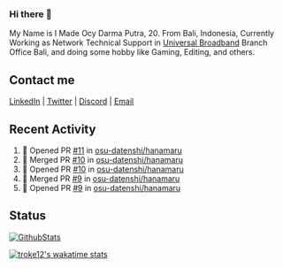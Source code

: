 ### Hi there 👋

My Name is I Made Ocy Darma Putra, 20. From Bali, Indonesia, Currently Working as Network Technical Support in [Universal Broadband](https://universal.net.id) Branch Office Bali, and doing some hobby like Gaming, Editing, and others.

## Contact me

[LinkedIn](https://linkedin.com/in/troke) | [Twitter](https://twitter.com/darma_ochi) | [Discord](https://link.troke.id/discord) | <a href="mailto:ochi@troke.id">Email</a> 

## Recent Activity

<!--START_SECTION:activity-->
1. 💪 Opened PR [#11](https://github.com/osu-datenshi/hanamaru/pull/11) in [osu-datenshi/hanamaru](https://github.com/osu-datenshi/hanamaru)
2. 🎉 Merged PR [#10](https://github.com/osu-datenshi/hanamaru/pull/10) in [osu-datenshi/hanamaru](https://github.com/osu-datenshi/hanamaru)
3. 💪 Opened PR [#10](https://github.com/osu-datenshi/hanamaru/pull/10) in [osu-datenshi/hanamaru](https://github.com/osu-datenshi/hanamaru)
4. 🎉 Merged PR [#9](https://github.com/osu-datenshi/hanamaru/pull/9) in [osu-datenshi/hanamaru](https://github.com/osu-datenshi/hanamaru)
5. 💪 Opened PR [#9](https://github.com/osu-datenshi/hanamaru/pull/9) in [osu-datenshi/hanamaru](https://github.com/osu-datenshi/hanamaru)
<!--END_SECTION:activity-->

## Status

[![GithubStats](https://github-readme-stats.vercel.app/api?username=troke12&show_icons=true)](https://github.com/troke12)

[![troke12's wakatime stats](https://github-readme-stats.vercel.app/api/wakatime?username=troke12&layout=compact)](https://wakatime.com/@troke12) 

